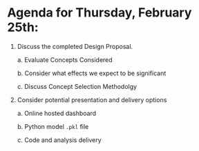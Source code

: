 # Agenda for Thursday, February 25th:

1. Discuss the completed Design Proposal.

	a. Evaluate Concepts Considered

	b. Consider what effects we expect to be significant

	c. Discuss Concept Selection Methodolgy

2. Consider potential presentation and delivery options

	a. Online hosted dashboard

	b. Python model `.pkl` file

	c. Code and analysis delivery
